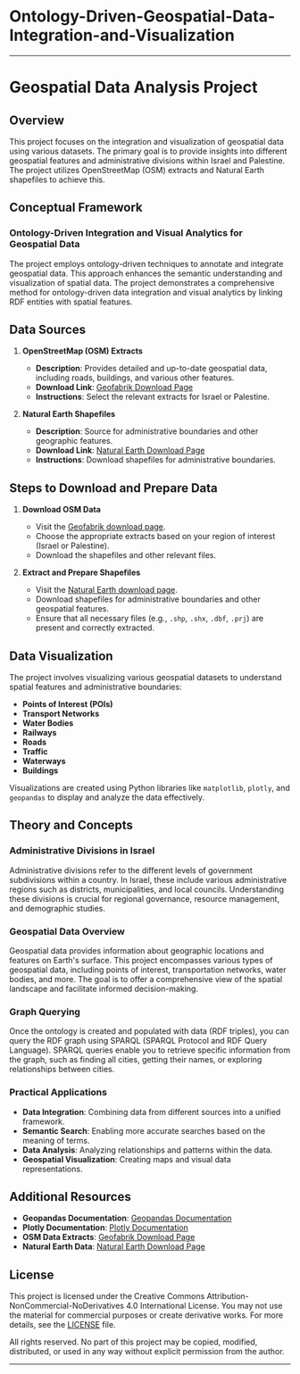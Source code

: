 # Ontology-Driven-Geospatial-Data-Integration-and-Visualization

---

# Geospatial Data Analysis Project

## Overview

This project focuses on the integration and visualization of geospatial data using various datasets. The primary goal is to provide insights into different geospatial features and administrative divisions within Israel and Palestine. The project utilizes OpenStreetMap (OSM) extracts and Natural Earth shapefiles to achieve this.

## Conceptual Framework

### Ontology-Driven Integration and Visual Analytics for Geospatial Data

The project employs ontology-driven techniques to annotate and integrate geospatial data. This approach enhances the semantic understanding and visualization of spatial data. The project demonstrates a comprehensive method for ontology-driven data integration and visual analytics by linking RDF entities with spatial features.

## Data Sources

1. **OpenStreetMap (OSM) Extracts**
   - **Description**: Provides detailed and up-to-date geospatial data, including roads, buildings, and various other features.
   - **Download Link**: [Geofabrik Download Page](https://download.geofabrik.de/)
   - **Instructions**: Select the relevant extracts for Israel or Palestine.

2. **Natural Earth Shapefiles**
   - **Description**: Source for administrative boundaries and other geographic features.
   - **Download Link**: [Natural Earth Download Page](https://www.naturalearthdata.com/downloads/10m-cultural-vectors/10m-admin-0-countries/)
   - **Instructions**: Download shapefiles for administrative boundaries.

## Steps to Download and Prepare Data

1. **Download OSM Data**
   - Visit the [Geofabrik download page](https://download.geofabrik.de/).
   - Choose the appropriate extracts based on your region of interest (Israel or Palestine).
   - Download the shapefiles and other relevant files.

2. **Extract and Prepare Shapefiles**
   - Visit the [Natural Earth download page](https://www.naturalearthdata.com/downloads/10m-cultural-vectors/10m-admin-0-countries/).
   - Download shapefiles for administrative boundaries and other geospatial features.
   - Ensure that all necessary files (e.g., `.shp`, `.shx`, `.dbf`, `.prj`) are present and correctly extracted.

## Data Visualization

The project involves visualizing various geospatial datasets to understand spatial features and administrative boundaries:

- **Points of Interest (POIs)**
- **Transport Networks**
- **Water Bodies**
- **Railways**
- **Roads**
- **Traffic**
- **Waterways**
- **Buildings**

Visualizations are created using Python libraries like `matplotlib`, `plotly`, and `geopandas` to display and analyze the data effectively.

## Theory and Concepts

### Administrative Divisions in Israel

Administrative divisions refer to the different levels of government subdivisions within a country. In Israel, these include various administrative regions such as districts, municipalities, and local councils. Understanding these divisions is crucial for regional governance, resource management, and demographic studies.

### Geospatial Data Overview

Geospatial data provides information about geographic locations and features on Earth's surface. This project encompasses various types of geospatial data, including points of interest, transportation networks, water bodies, and more. The goal is to offer a comprehensive view of the spatial landscape and facilitate informed decision-making.

### Graph Querying
Once the ontology is created and populated with data (RDF triples), you can query the RDF graph using SPARQL (SPARQL Protocol and RDF Query Language). SPARQL queries enable you to retrieve specific information from the graph, such as finding all cities, getting their names, or exploring relationships between cities.

### Practical Applications
- **Data Integration**: Combining data from different sources into a unified framework.
- **Semantic Search**: Enabling more accurate searches based on the meaning of terms.
- **Data Analysis**: Analyzing relationships and patterns within the data.
- **Geospatial Visualization**: Creating maps and visual data representations.

## Additional Resources

- **Geopandas Documentation**: [Geopandas Documentation](https://geopandas.org/en/stable/)
- **Plotly Documentation**: [Plotly Documentation](https://plotly.com/python/)
- **OSM Data Extracts**: [Geofabrik Download Page](https://download.geofabrik.de/)
- **Natural Earth Data**: [Natural Earth Download Page](https://www.naturalearthdata.com/)

## License

This project is licensed under the Creative Commons Attribution-NonCommercial-NoDerivatives 4.0 International License. You may not use the material for commercial purposes or create derivative works. For more details, see the [LICENSE](https://creativecommons.org/licenses/by-nc-nd/4.0/deed.en) file.


All rights reserved. No part of this project may be copied, modified, distributed, or used in any way without explicit permission from the author.


----

